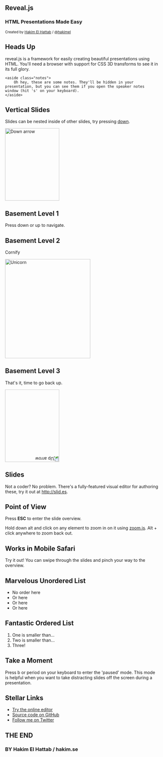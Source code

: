 <section>
    <h1>Reveal.js</h1>
    <h3>HTML Presentations Made Easy</h3>
    <p>
        <small>Created by <a href="http://hakim.se">Hakim El Hattab</a> / <a href="http://twitter.com/hakimel">@hakimel</a></small>
    </p>
</section>

<section>
    <h2>Heads Up</h2>
    <p>
        reveal.js is a framework for easily creating beautiful presentations using HTML. You'll need a browser with
        support for CSS 3D transforms to see it in its full glory.
    </p>

    <aside class="notes">
        Oh hey, these are some notes. They'll be hidden in your presentation, but you can see them if you open the speaker notes window (hit 's' on your keyboard).
    </aside>
</section>

<!-- Example of nested vertical slides -->
<section>
    <section>
        <h2>Vertical Slides</h2>
        <p>
            Slides can be nested inside of other slides,
            try pressing <a href="#" class="navigate-down">down</a>.
        </p>
        <a href="#" class="image navigate-down">
            <img width="178" height="238" src="https://s3.amazonaws.com/hakim-static/reveal-js/arrow.png" alt="Down arrow">
        </a>
    </section>
    <section>
        <h2>Basement Level 1</h2>
        <p>Press down or up to navigate.</p>
    </section>
    <section>
        <h2>Basement Level 2</h2>
        <p>Cornify</p>
        <a class="test" href="http://cornify.com">
            <img width="280" height="326" src="https://s3.amazonaws.com/hakim-static/reveal-js/cornify.gif" alt="Unicorn">
        </a>
    </section>
    <section>
        <h2>Basement Level 3</h2>
        <p>That's it, time to go back up.</p>
        <a href="#/2" class="image">
            <img width="178" height="238" src="https://s3.amazonaws.com/hakim-static/reveal-js/arrow.png" alt="Up arrow" style="-webkit-transform: rotate(180deg);">
        </a>
    </section>
</section>

<section>
    <h2>Slides</h2>
    <p>
        Not a coder? No problem. There's a fully-featured visual editor for authoring these, try it out at <a href="http://slid.es" target="_blank">http://slid.es</a>.
    </p>
</section>

<section>
    <h2>Point of View</h2>
    <p>
        Press <strong>ESC</strong> to enter the slide overview.
    </p>
    <p>
        Hold down alt and click on any element to zoom in on it using <a href="http://lab.hakim.se/zoom-js">zoom.js</a>. Alt + click anywhere to zoom back out.
    </p>
</section>

<section>
    <h2>Works in Mobile Safari</h2>
    <p>
        Try it out! You can swipe through the slides and pinch your way to the overview.
    </p>
</section>

<section>
    <h2>Marvelous Unordered List</h2>
    <ul>
        <li>No order here</li>
        <li>Or here</li>
        <li>Or here</li>
        <li>Or here</li>
    </ul>
</section>

<section>
    <h2>Fantastic Ordered List</h2>
    <ol>
        <li>One is smaller than...</li>
        <li>Two is smaller than...</li>
        <li>Three!</li>
    </ol>
</section>

<section data-markdown>
    <script type="text/template">
        ## Markdown support

        For those of you who like that sort of thing. Instructions and a bit more info available [here](https://github.com/hakimel/reveal.js#markdown).

        ```
        <section data-markdown>
            ## Markdown support

            For those of you who like that sort of thing.
            Instructions and a bit more info available [here](https://github.com/hakimel/reveal.js#markdown).
        </section>
        ```
    </script>
</section>

<section id="transitions">
    <h2>Transition Styles</h2>
    <p>
        You can select from different transitions, like: <br>
        <a href="?transition=cube#/transitions">Cube</a> -
        <a href="?transition=page#/transitions">Page</a> -
        <a href="?transition=concave#/transitions">Concave</a> -
        <a href="?transition=zoom#/transitions">Zoom</a> -
        <a href="?transition=linear#/transitions">Linear</a> -
        <a href="?transition=fade#/transitions">Fade</a> -
        <a href="?transition=none#/transitions">None</a> -
        <a href="?#/transitions">Default</a>
    </p>
</section>

<section id="themes">
    <h2>Themes</h2>
    <p>
        Reveal.js comes with a few themes built in: <br>
        <a href="?#/themes">Default</a> -
        <a href="?theme=sky#/themes">Sky</a> -
        <a href="?theme=beige#/themes">Beige</a> -
        <a href="?theme=simple#/themes">Simple</a> -
        <a href="?theme=serif#/themes">Serif</a> -
        <a href="?theme=night#/themes">Night</a> <br>
        <a href="?theme=moon.css#/themes">Moon</a> -
        <a href="?theme=simple.css#/themes">Simple</a> -
        <a href="?theme=solarized.css#/themes">Solarized</a>
    </p>
    <p>
        <small>
            * Theme demos are loaded after the presentation which leads to flicker. In production you should load your theme in the <code>&lt;head&gt;</code> using a <code>&lt;link&gt;</code>.
        </small>
    </p>
</section>

<section>
    <h2>Global State</h2>
    <p>
        Set <code>data-state="something"</code> on a slide and <code>"something"</code>
        will be added as a class to the document element when the slide is open. This lets you
        apply broader style changes, like switching the background.
    </p>
</section>

<section data-state="customevent">
    <h2>Custom Events</h2>
    <p>
        Additionally custom events can be triggered on a per slide basis by binding to the <code>data-state</code> name.
    </p>
    <pre><code data-trim contenteditable style="font-size: 18px; margin-top: 20px;">
Reveal.addEventListener( 'customevent', function() {
console.log( '"customevent" has fired' );
} );
    </code></pre>
</section>

<section>
    <section data-background="#007777">
        <h2>Slide Backgrounds</h2>
        <p>
            Set <code>data-background="#007777"</code> on a slide to change the full page background to the given color. All CSS color formats are supported.
        </p>
        <a href="#" class="image navigate-down">
            <img width="178" height="238" src="https://s3.amazonaws.com/hakim-static/reveal-js/arrow.png" alt="Down arrow">
        </a>
    </section>
    <section data-background="https://s3.amazonaws.com/hakim-static/reveal-js/arrow.png">
        <h2>Image Backgrounds</h2>
        <pre><code>&lt;section data-background="image.png"&gt;</code></pre>
    </section>
    <section data-background="https://s3.amazonaws.com/hakim-static/reveal-js/arrow.png" data-background-repeat="repeat" data-background-size="100px">
        <h2>Repeated Image Backgrounds</h2>
        <pre><code style="word-wrap: break-word;">&lt;section data-background="image.png" data-background-repeat="repeat" data-background-size="100px"&gt;</code></pre>
    </section>
</section>

<section data-transition="linear" data-background="#4d7e65" data-background-transition="slide">
    <h2>Background Transitions</h2>
    <p>
        Pass reveal.js the <code>backgroundTransition: 'slide'</code> config argument to make backgrounds slide rather than fade.
    </p>
</section>

<section data-transition="linear" data-background="#8c4738" data-background-transition="slide">
    <h2>Background Transition Override</h2>
    <p>
        You can override background transitions per slide by using <code>data-background-transition="slide"</code>.
    </p>
</section>

<section>
    <h2>Clever Quotes</h2>
    <p>
        These guys come in two forms, inline: <q cite="http://searchservervirtualization.techtarget.com/definition/Our-Favorite-Technology-Quotations">
        &ldquo;The nice thing about standards is that there are so many to choose from&rdquo;</q> and block:
    </p>
    <blockquote cite="http://searchservervirtualization.techtarget.com/definition/Our-Favorite-Technology-Quotations">
        &ldquo;For years there has been a theory that millions of monkeys typing at random on millions of typewriters would
        reproduce the entire works of Shakespeare. The Internet has proven this theory to be untrue.&rdquo;
    </blockquote>
</section>

<section>
    <h2>Pretty Code</h2>
    <pre><code data-trim contenteditable>
function linkify( selector ) {
if( supports3DTransforms ) {

var nodes = document.querySelectorAll( selector );

for( var i = 0, len = nodes.length; i &lt; len; i++ ) {
var node = nodes[i];

if( !node.className ) {
node.className += ' roll';
}
}
}
}
    </code></pre>
    <p>Courtesy of <a href="http://softwaremaniacs.org/soft/highlight/en/description/">highlight.js</a>.</p>
</section>

<section>
    <h2>Intergalactic Interconnections</h2>
    <p>
        You can link between slides internally,
        <a href="#/2/3">like this</a>.
    </p>
</section>

<section>
    <section id="fragments">
        <h2>Fragmented Views</h2>
        <p>Hit the next arrow...</p>
        <p class="fragment">... to step through ...</p>
        <ol>
            <li class="fragment"><code>any type</code></li>
            <li class="fragment"><em>of view</em></li>
            <li class="fragment"><strong>fragments</strong></li>
        </ol>

        <aside class="notes">
            This slide has fragments which are also stepped through in the notes window.
        </aside>
    </section>
    <section>
        <h2>Fragment Styles</h2>
        <p>There's a few styles of fragments, like:</p>
        <p class="fragment grow">grow</p>
        <p class="fragment shrink">shrink</p>
        <p class="fragment roll-in">roll-in</p>
        <p class="fragment fade-out">fade-out</p>
        <p class="fragment highlight-red">highlight-red</p>
        <p class="fragment highlight-green">highlight-green</p>
        <p class="fragment highlight-blue">highlight-blue</p>
        <p class="fragment current-visible">current-visible</p>
        <p class="fragment highlight-current-blue">highlight-current-blue</p>
    </section>
</section>

<section>
    <h2>Spectacular image!</h2>
    <a class="image" href="http://lab.hakim.se/meny/" target="_blank">
        <img width="320" height="299" src="http://s3.amazonaws.com/hakim-static/portfolio/images/meny.png" alt="Meny">
    </a>
</section>

<section>
    <h2>Export to PDF</h2>
    <p>Presentations can be <a href="https://github.com/hakimel/reveal.js#pdf-export">exported to PDF</a>, below is an example that's been uploaded to SlideShare.</p>
    <iframe id="slideshare" src="http://www.slideshare.net/slideshow/embed_code/13872948" width="455" height="356" style="margin:0;overflow:hidden;border:1px solid #CCC;border-width:1px 1px 0;margin-bottom:5px" allowfullscreen> </iframe>
    <script>
        document.getElementById('slideshare').attributeName = 'allowfullscreen';
    </script>
</section>

<section>
    <h2>Take a Moment</h2>
    <p>
        Press b or period on your keyboard to enter the 'paused' mode. This mode is helpful when you want to take distracting slides off the screen
        during a presentation.
    </p>
</section>

<section>
    <h2>Stellar Links</h2>
    <ul>
        <li><a href="http://slid.es">Try the online editor</a></li>
        <li><a href="https://github.com/hakimel/reveal.js">Source code on GitHub</a></li>
        <li><a href="http://twitter.com/hakimel">Follow me on Twitter</a></li>
    </ul>
</section>

<section>
    <h1>THE END</h1>
    <h3>BY Hakim El Hattab / hakim.se</h3>
</section>
